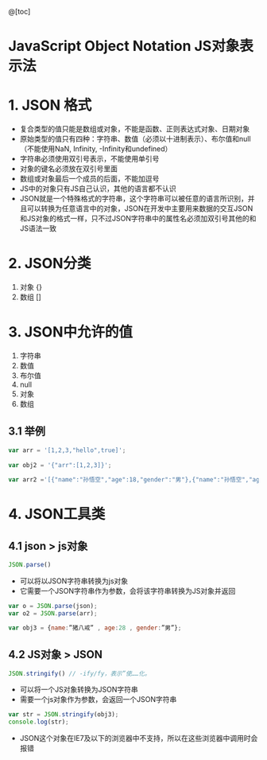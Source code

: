 @[toc]
# JavaScript Object Notation JS对象表示法

# 1. JSON 格式
- 复合类型的值只能是数组或对象，不能是函数、正则表达式对象、日期对象
- 原始类型的值只有四种：字符串、数值（必须以十进制表示）、布尔值和null（不能使用NaN, Infinity, -Infinity和undefined）
- 字符串必须使用双引号表示，不能使用单引号
- 对象的键名必须放在双引号里面
- 数组或对象最后一个成员的后面，不能加逗号
- JS中的对象只有JS自己认识，其他的语言都不认识
- JSON就是一个特殊格式的字符串，这个字符串可以被任意的语言所识别，并且可以转换为任意语言中的对象，JSON在开发中主要用来数据的交互JSON和JS对象的格式一样，只不过JSON字符串中的属性名必须加双引号其他的和JS语法一致

# 2. JSON分类
1. 对象 {}
2. 数组 []

# 3. JSON中允许的值
1. 字符串
2. 数值
3. 布尔值
4. null
5. 对象
6. 数组

## 3.1 举例

```javascript
var arr = '[1,2,3,"hello",true]';  
			  
var obj2 = '{"arr":[1,2,3]}';  
  
var arr2 ='[{"name":"孙悟空","age":18,"gender":"男"},{"name":"孙悟空","age":18,"gender":"男"}]';
```


# 4. JSON工具类

## 4.1 json > js对象

```javascript
JSON.parse()
```
- 可以将以JSON字符串转换为js对象
- 它需要一个JSON字符串作为参数，会将该字符串转换为JS对象并返回


```javascript
var o = JSON.parse(json);
var o2 = JSON.parse(arr);

var obj3 = {name:”猪八戒” , age:28 , gender:”男”};
```


## 4.2 JS对象 > JSON

```javascript
JSON.stringify() // -ify/fy，表示”使……化。
```

- 可以将一个JS对象转换为JSON字符串
- 需要一个js对象作为参数，会返回一个JSON字符串

```javascript
var str = JSON.stringify(obj3);
console.log(str);
```

- JSON这个对象在IE7及以下的浏览器中不支持，所以在这些浏览器中调用时会报错